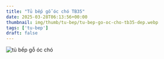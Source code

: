 ```yaml
---
title: "Tủ bếp gỗ óc chó TB35"
date: 2025-03-28T06:13:56+00:00
thumbnail: img/thumb/tu-bep/tu-bep-go-oc-cho-tb35-dep.webp
tags: ['tu-bep']
draft: false
---
```

![tủ bếp gỗ óc chó](/img/tu-bep/tb35/tu-bep-go-oc-cho-tb35-1.webp)